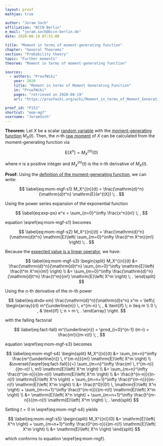 ```yaml
---
layout: proof
mathjax: true

author: "Joram Soch"
affiliation: "BCCN Berlin"
e_mail: "joram.soch@bccn-berlin.de"
date: 2020-08-19 07:51:00

title: "Moment in terms of moment-generating function"
chapter: "General Theorems"
section: "Probability theory"
topic: "Further moments"
theorem: "Moment in terms of moment-generating function"

sources:
  - authors: "ProofWiki"
    year: 2020
    title: "Moment in terms of Moment Generating Function"
    in: "ProofWiki"
    pages: "retrieved on 2020-08-19"
    url: "https://proofwiki.org/wiki/Moment_in_terms_of_Moment_Generating_Function"

proof_id: "P153"
shortcut: "mom-mgf"
username: "JoramSoch"
---
```



**Theorem:** Let $X$ be a scalar [random variable](/D/rvar) with the [moment-generating function](/D/mgf) $M_X(t)$. Then, the $n$-th [raw moment](/D/mom-raw) of $X$ can be calculated from the moment-generating function via

$$ \label{eq:mom-mgf}
\mathrm{E}(X^n) = M_X^{(n)}(0)
$$

where $n$ is a positive integer and $M_X^{(n)}(t)$ is the $n$-th derivative of $M_X(t)$.


**Proof:** Using the [definition of the moment-generating function](/D/mgf), we can write:

$$ \label{eq:mom-mgf-s1}
M_X^{(n)}(t) = \frac{\mathrm{d}^n}{\mathrm{d}t^n} \mathrm{E}(e^{tX}) \; .
$$

Using the power series expansion of the exponential function

$$ \label{eq:exp-ps}
e^x = \sum_{n=0}^\infty \frac{x^n}{n!} \; ,
$$

equation \eqref{eq:mom-mgf-s1} becomes

$$ \label{eq:mom-mgf-s2}
M_X^{(n)}(t) = \frac{\mathrm{d}^n}{\mathrm{d}t^n} \mathrm{E}\left( \sum_{m=0}^\infty \frac{t^m X^m}{m!} \right) \; .
$$

Because the [expected value is a linear operator](/P/mean-lin), we have:

$$ \label{eq:mom-mgf-s3}
\begin{split}
M_X^{(n)}(t) &= \frac{\mathrm{d}^n}{\mathrm{d}t^n} \sum_{m=0}^\infty \mathrm{E}\left( \frac{t^m X^m}{m!} \right) \\
&= \sum_{m=0}^\infty \frac{\mathrm{d}^n}{\mathrm{d}t^n} \frac{t^m}{m!} \mathrm{E}\left( X^m \right) \; .
\end{split}
$$

Using the $n$-th derivative of the $m$-th power

$$ \label{eq:dndx-xm}
\frac{\mathrm{d}^n}{\mathrm{d}x^n} x^m = \left\{
\begin{array}{rl}
m^{\underline{n}} \, x^{m-n} \; , & \text{if} \; n \leq m \\
0 \; , & \text{if} \; n > m \; .
\end{array}
\right.
$$

with the falling factorial

$$ \label{eq:fact-fall}
m^{\underline{n}} = \prod_{i=0}^{n-1} (m-i) = \frac{m!}{(m-n)!} \; ,
$$

equation \eqref{eq:mom-mgf-s3} becomes

$$ \label{eq:mom-mgf-s4}
\begin{split}
M_X^{(n)}(t) &= \sum_{m=n}^\infty \frac{m^{\underline{n}} \, t^{m-n}}{m!} \mathrm{E}\left( X^m \right) \\
&\overset{\eqref{eq:fact-fall}}{=} \sum_{m=n}^\infty \frac{m! \, t^{m-n}}{(m-n)! \, m!} \mathrm{E}\left( X^m \right) \\
&= \sum_{m=n}^\infty \frac{t^{m-n}}{(m-n)!} \mathrm{E}\left( X^m \right) \\
&= \frac{t^{n-n}}{(n-n)!} \mathrm{E}\left( X^n \right) + \sum_{m=n+1}^\infty \frac{t^{m-n}}{(m-n)!} \mathrm{E}\left( X^m \right) \\
&= \frac{t^0}{0!} \, \mathrm{E}\left( X^n \right) + \sum_{m=n+1}^\infty \frac{t^{m-n}}{(m-n)!} \mathrm{E}\left( X^m \right) \\
&= \mathrm{E}\left( X^n \right) + \sum_{m=n+1}^\infty \frac{t^{m-n}}{(m-n)!} \mathrm{E}\left( X^m \right) \; .
\end{split}
$$

Setting $t = 0$ in \eqref{eq:mom-mgf-s4} yields

$$ \label{eq:mom-mgf-s5}
\begin{split}
M_X^{(n)}(0) &= \mathrm{E}\left( X^n \right) + \sum_{m=n+1}^\infty \frac{0^{m-n}}{(m-n)!} \mathrm{E}\left( X^m \right) \\
&= \mathrm{E}\left( X^n \right)
\end{split}
$$

which conforms to equation \eqref{eq:mom-mgf}.